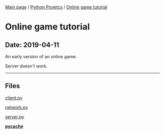 [Main page](/) / [Python Projetcs](/python) / [Online game tutorial](/python/2019-04-11_Online_game_tutorial)

# Online game tutorial

## Date: 2019-04-11

An early version of an online game.

Server doesn't work.

-----

## Files

[client.py](client.py)

[network.py](network.py)

[server.py](server.py)

[__pycache__](__pycache__)